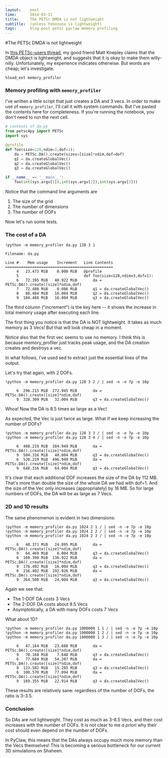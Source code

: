 ```yaml
---
layout:    post
time:      2014-03-11
title:     The PETSc DMDA is not lightweight
subtitle:  (unless Yokozuna is lightweight)
tags:      blog-post petsc pyclaw memory profiling
---
```


#The PETSc DMDA is not lightweight

In [this PETSc-users thread](http://lists.mcs.anl.gov/pipermail/petsc-users/2014-January/020018.html), my good friend Matt Knepley claims that the
DMDA object is lightweight, and suggests that it is okay to make them willy-
nilly.  Unfortunately, my experience indicates otherwise.  But words are cheap;
let's investigate.


    %load_ext memory_profiler

### Memory profiling with `memory_profiler`

I've written a little script that just creates a DA and 3 vecs.  In order to
make use of `memory_profiler`, I'll call it with system commands.  But I've
pasted the contents here for completeness.  If you're running the notebook, you
don't need to run the next cell.

```python
# contents of da.py
from petsc4py import PETSc
import sys

@profile
def foo(size=128,ndim=3,dof=1):
    da = PETSc.DA().create(sizes=[size]*ndim,dof=dof)
    q1 = da.createGlobalVec()
    q2 = da.createGlobalVec()
    q3 = da.createGlobalVec()

if __name__ == '__main__':
    foo(int(sys.argv[1]),int(sys.argv[2]),int(sys.argv[3]))
```

Notice that the command line arguments are

1. The size of the grid
2. The number of dimensions
3. The number of DOFs

Now let's run some tests.

### The cost of a DA


    !python -m memory_profiler da.py 128 3 1

    Filename: da.py
    
    Line #    Mem usage    Increment   Line Contents
    ================================================
         4   23.473 MiB    0.000 MiB   @profile
         5                             def foo(size=128,ndim=3,dof=1):
         6   72.395 MiB   48.922 MiB       da = PETSc.DA().create([size]*ndim,dof)
         7   72.480 MiB    0.086 MiB       q1 = da.createGlobalVec()
         8   88.484 MiB   16.004 MiB       q2 = da.createGlobalVec()
         9  104.488 MiB   16.004 MiB       q3 = da.createGlobalVec()
    
    


The third column ("increment") is the key here -- it shows the increase in total
memory usage after executing each line.

The first thing you notice is that the DA is NOT lightweight.  It takes as much
memory as 3 Vecs!  But that will look cheap in a moment.

Notice also that the first vec seems to use no memory.  I think this is because
memory_profiler just tracks peak usage, and the DA creation creates and destroys
a vec.

In what follows, I've used sed to extract just the essential lines of the
output.

Let's try that again, with 2 DOFs.


    !python -m memory_profiler da.py 128 3 2 / | sed -n -e 7p -e 10p

         6  296.215 MiB  272.945 MiB       da = PETSc.DA().create([size]*ndim,dof)
         9  328.309 MiB   32.004 MiB       q3 = da.createGlobalVec()


Whoa!  Now the DA is 8.5 times as large as a Vec!

As expected, the Vec is just twice as large.  What if we keep increasing the
number of DOFs?


    !python -m memory_profiler da.py 128 3 3 / | sed -n -e 7p -e 10p
    !python -m memory_profiler da.py 128 3 4 / | sed -n -e 7p -e 10p

         6  408.219 MiB  384.949 MiB       da = PETSc.DA().create([size]*ndim,dof)
         9  504.316 MiB   48.004 MiB       q3 = da.createGlobalVec()
         6  520.219 MiB  496.949 MiB       da = PETSc.DA().create([size]*ndim,dof)
         9  648.316 MiB   64.004 MiB       q3 = da.createGlobalVec()


It's clear that each additional DOF increases the size of the DA by 112 MB.
That's more than double the size of the whole DA we had with dof=1.  And the
size of the Vec only increases (appropriately) by 16 MB.  So for large numbers
of DOFs, the DA will be as large as 7 Vecs.

### 2D and 1D results

The same phenomenon is evident in two dimensions:


    !python -m memory_profiler da.py 1024 2 1 / | sed -n -e 7p -e 10p
    !python -m memory_profiler da.py 1024 2 2 / | sed -n -e 7p -e 10p
    !python -m memory_profiler da.py 1024 2 3 / | sed -n -e 7p -e 10p

         6   48.371 MiB   24.895 MiB       da = PETSc.DA().create([size]*ndim,dof)
         9   64.469 MiB    8.004 MiB       q3 = da.createGlobalVec()
         6  160.398 MiB  136.922 MiB       da = PETSc.DA().create([size]*ndim,dof)
         9  176.492 MiB   16.004 MiB       q3 = da.createGlobalVec()
         6  216.402 MiB  192.926 MiB       da = PETSc.DA().create([size]*ndim,dof)
         9  264.500 MiB   24.004 MiB       q3 = da.createGlobalVec()


Again we see that:

- The 1-DOF DA costs 3 Vecs
- The 2-DOF DA costs about 8.5 Vecs
- Asymptotically, a DA with many DOFs costs 7 Vecs

What about 1D?


    !python -m memory_profiler da.py 1000000 1 1 / | sed -n -e 7p -e 10p
    !python -m memory_profiler da.py 1000000 1 2 / | sed -n -e 7p -e 10p
    !python -m memory_profiler da.py 1000000 1 3 / | sed -n -e 7p -e 10p

         6   47.164 MiB   23.688 MiB       da = PETSc.DA().create([size]*ndim,dof)
         9   70.168 MiB    7.648 MiB       q3 = da.createGlobalVec()
         6   77.684 MiB   54.207 MiB       da = PETSc.DA().create([size]*ndim,dof)
         9  123.582 MiB   15.285 MiB       q3 = da.createGlobalVec()
         6  100.570 MiB   77.094 MiB       da = PETSc.DA().create([size]*ndim,dof)
         9  169.355 MiB   22.914 MiB       q3 = da.createGlobalVec()


These results are relatively sane: regardless of the number of DOFs, the ratio
is 3-3.5.

### Conclusion

So DAs are not lightweight.  They cost as much as 3-8.5 Vecs, and their cost
increases with the number of DOFs.  It is not clear to me *a priori* why their
cost should even depend on the number of DOFs.

In PyClaw, this means that the DAs always occupy much more memory than the Vecs
themselves!  This is becoming a serious bottleneck for our current 3D
simulations on Shaheen.
